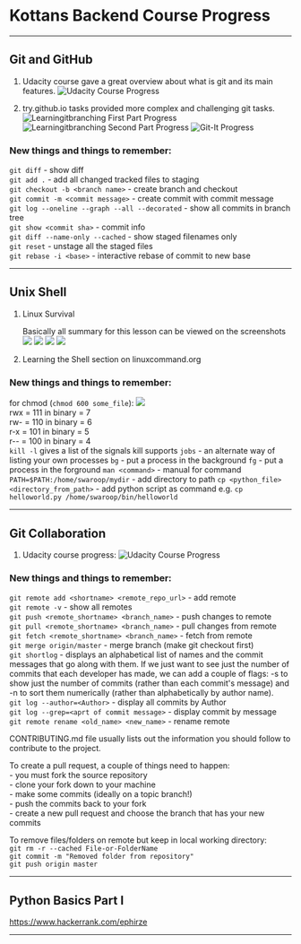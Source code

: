 # Kottans Backend Course Progress

---
## Git and GitHub
 
 1. Udacity course gave a great overview about what is git and its main features.
    ![Udacity Course Progress](pics/1_git/Udacity_git_basics.png)
 
 2. try.github.io tasks provided more complex and challenging git tasks.
    ![Learningitbranching First Part Progress](pics/1_git/learngitbranching_1.png)
    ![Learningitbranching Second Part Progress](pics/1_git/learngitbranching_2.png)
    ![Git-It Progress](pics/1_git/git-it.png)
 
### New things and things to remember:  
  `git diff` - show diff  
  `git add .` - add all changed tracked files to staging  
  `git checkout -b <branch name>` - create branch and checkout  
  `git commit -m <commit message>` - create commit with commit message  
  `git log --oneline --graph --all --decorated` - show all commits in branch tree  
  `git show <commit sha>` - commit info  
  `git diff --name-only --cached` - show staged filenames only  
  `git reset` - unstage all the staged files  
  `git rebase -i <base>` - interactive rebase of commit to new base  
 
--- 
## Unix Shell
 
 1. Linux Survival
 
    Basically all summary for this lesson can be viewed on the screenshots
    ![](pics/2_unix/qiz1.png)
    ![](pics/2_unix/qiz2.png)
    ![](pics/2_unix/qiz3.png)
    ![](pics/2_unix/qiz4.png)
    
 2. Learning the Shell section on linuxcommand.org
 
### New things and things to remember:  
    
  for chmod (`chmod 600 some_file`):
      ![](http://linuxcommand.org/images/file_permissions.png)  
      rwx = 111 in binary = 7  
      rw- = 110 in binary = 6  
      r-x = 101 in binary = 5  
      r-- = 100 in binary = 4  
  `kill -l` gives a list of the signals kill supports
  `jobs` - an alternate way of listing your own processes
  `bg` - put a process in the background
  `fg` - put a process in the forground
  `man <command>` - manual for command
  `PATH=$PATH:/home/swaroop/mydir` - add directory to path
  `cp <python_file> <directory_from_path>` - add python script as command e.g. `cp helloworld.py /home/swaroop/bin/helloworld`

---    
## Git Collaboration 

  1. Udacity course progress:
  ![Udacity Course Progress](pics/3_git-collaboration/Udacity_course.png) 

### New things and things to remember:  
   `git remote add <shortname> <remote_repo_url>` - add remote  
   `git remote -v` - show all remotes  
   `git push <remote_shortname> <branch_name>` - push changes to remote  
   `git pull <remote_shortname> <branch_name>` - pull changes from remote  
   `git fetch <remote_shortname> <branch_name>` - fetch from remote  
   `git merge origin/master` - merge branch (make git checkout first)  
   `git shortlog` - displays an alphabetical list of names and the commit messages that go along with them. If we just want to see just the number of commits that each developer has made, we can add a couple of flags: -s to show just the number of commits (rather than each commit's message) and -n to sort them numerically (rather than alphabetically by author name).  
   `git log --author=<Author>` - display all commits by Author  
   `git log --grep=<aprt of commit message>` - display commit by message  
   `git remote rename <old_name> <new_name>` - rename remote  
    
   CONTRIBUTING.md file usually lists out the information you should follow to contribute to the project.
    
   To create a pull request, a couple of things need to happen:  
    - you must fork the source repository  
    - clone your fork down to your machine  
    - make some commits (ideally on a topic branch!)  
    - push the commits back to your fork  
    - create a new pull request and choose the branch that has your new commits  
    
   To remove files/folders on remote but keep in local working directory:  
   `git rm -r --cached File-or-FolderName`  
   `git commit -m "Removed folder from repository"`  
   `git push origin master`
   
---
## Python Basics Part I
    
   https://www.hackerrank.com/ephirze  
   
---
